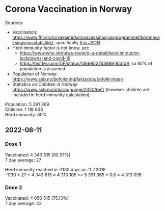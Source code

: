 # Corona Vaccination in Norway

Sources:

- Vaccination: <https://www.fhi.no/sv/vaksine/koronavaksinasjonsprogrammet/koronavaksinasjonsstatistikk/>, specifically [this JSON](https://www.fhi.no/api/chartdata/api/99119)
- Herd immunity factor is not know, yet:
  - <https://www.who.int/news-room/q-a-detail/herd-immunity-lockdowns-and-covid-19>
  - <https://twitter.com/IDF/status/1369952743889195009>, so 80% of population is assumed
- Population of Norway: <https://www.ssb.no/befolkning/faktaside/befolkningen>
- Statistics on Children in Norway: https://www.ssb.no/a/barnogunge/2020/bef/ (however children are included in herd immunity calculation)

Population: 5 391 369  
Children: 1 118 608  
Herd immunity: 80%  

## 2022-08-11

### Dose 1

Vaccinated: 4 343 615 (80.57%)  
7 day average: 27

Herd immunity reached in -1130 days on 11.7.2019  
-1130 * 27 + 4 343 615 = 4 313 105 >= 5 391 369 * 0.8 = 4 313 096

### Dose 2

Vaccinated: 4 050 515 (75.13%)  
7 day average: 42

